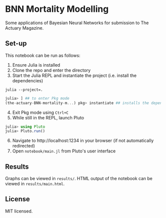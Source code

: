 # BNN Mortality Modelling
Some applications of Bayesian Neural Networks for submission to The Actuary Magazine.

## Set-up
This notebook can be run as follows:
1. Ensure Julia is installed
2. Clone the repo and enter the directory
3. Start the Julia REPL and instantiate the project (i.e. install the dependencies)
```
julia --project=.
```
```julia
julia> ] ## to enter Pkg mode
(the-actuary-BNN-mortality-m...) pkg> instantiate ## installs the dependencies
```
4. Exit Pkg mode using `Ctrl+C`
5. While still in the REPL, launch Pluto
```julia
julia> using Pluto
julia> Pluto.run()
```
6. Navigate to http://localhost:1234 in your browser (if not automatically redirected)
7. Open `notebook/main.jl` from Pluto's user interface

## Results
Graphs can be viewed in `results/`. HTML output of the notebook can be viewed in `results/main.html`.

## License
MIT licensed.
